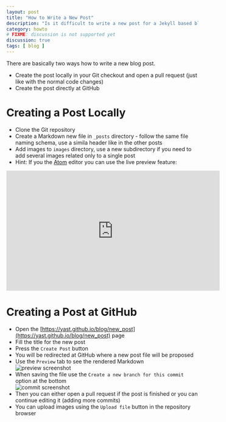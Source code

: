 ```yaml
---
layout: post
title: "How to Write a New Post"
description: "Is it difficult to write a new post for a Jekyll based blog?"
category: howto
# FIXME: discussion is not supported yet
discussion: true
tags: [ blog ]
---
```


There are basically two ways how to write a new blog post.

- Create the post locally in your Git checkout and open a pull request (just like with the normal code changes)
- Create the post directly at GitHub

# Creating a Post Locally

- Clone the Git repository
- Create a Markdown new file in `_posts` directory - follow the same file naming schema,
  use a simila header like in the other posts
- Add images to `images` directory, use a new subdirectory if you need to add
  several images related only to a single post
- Hint: If you the [Atom](https://atom.io/) editor you can use the live preview feature:
<iframe width="560" height="315" src="https://www.youtube.com/embed/5fZ9SlUoOqQ" frameborder="0" allowfullscreen></iframe>

# Creating a Post at GitHub

- Open the [https://yast.github.io/blog/new_post](https://yast.github.io/blog/new_post) page
- Fill the title for the new post
- Press the `Create Post` button
- You will be redirected at GitHub where a new post file will be proposed
- Use the `Preview` tab to see the rendered Markdown  
  ![preview screenshot]({{site.baseurl}}/images/new-post/preview.png)
- When saving the file use the `Create a new branch for this commit` option at the bottom  
  ![commit screenshot]({{site.baseurl}}/images/new-post/commit.png)
- Then you can either open a pull request if the post is finished or you can
  continue editing it (adding more commits)
- You can upload images using the `Upload file` button in the repository browser
